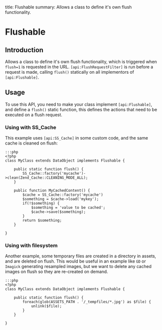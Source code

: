 title: Flushable
summary: Allows a class to define it's own flush functionality.
 
# Flushable

## Introduction

Allows a class to define it's own flush functionality, which is triggered when `flush=1` is requested in the URL.
`[api:FlushRequestFilter]` is run before a request is made, calling `flush()` statically on all
implementors of `[api:Flushable]`.

## Usage

To use this API, you need to make your class implement `[api:Flushable]`, and define a `flush()` static function,
this defines the actions that need to be executed on a flush request.

### Using with SS_Cache

This example uses `[api:SS_Cache]` in some custom code, and the same cache is cleaned on flush:

	:::php
	<?php
	class MyClass extends DataObject implements Flushable {
	
		public static function flush() {
			SS_Cache::factory('mycache')->clean(Zend_Cache::CLEANING_MODE_ALL);
		}
	
		public function MyCachedContent() {
			$cache = SS_Cache::factory('mycache')
			$something = $cache->load('mykey');
			if(!$something) {
				$something = 'value to be cached';
				$cache->save($something);
			}
			return $something;
		}
	
	}

### Using with filesystem

Another example, some temporary files are created in a directory in assets, and are deleted on flush. This would be
useful in an example like `GD` or `Imagick` generating resampled images, but we want to delete any cached images on
flush so they are re-created on demand.

	:::php
	<?php
	class MyClass extends DataObject implements Flushable {
	
		public static function flush() {
			foreach(glob(ASSETS_PATH . '/_tempfiles/*.jpg') as $file) {
				unlink($file);
			}
		}
	
	}

